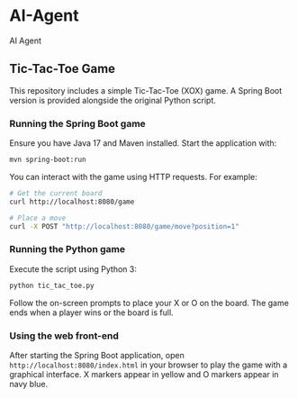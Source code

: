 # AI-Agent
AI Agent

## Tic-Tac-Toe Game

This repository includes a simple Tic-Tac-Toe (XOX) game. A Spring Boot version
is provided alongside the original Python script.

### Running the Spring Boot game

Ensure you have Java 17 and Maven installed. Start the application with:

```bash
mvn spring-boot:run
```

You can interact with the game using HTTP requests. For example:

```bash
# Get the current board
curl http://localhost:8080/game

# Place a move
curl -X POST "http://localhost:8080/game/move?position=1"
```

### Running the Python game

Execute the script using Python 3:

```bash
python tic_tac_toe.py
```

Follow the on-screen prompts to place your X or O on the board. The game ends when a player wins or the board is full.

### Using the web front-end

After starting the Spring Boot application, open `http://localhost:8080/index.html`
in your browser to play the game with a graphical interface. X markers appear in
yellow and O markers appear in navy blue.
